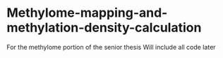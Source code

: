 # Methylome-mapping-and-methylation-density-calculation
For the methylome portion of the senior thesis
Will include all code later
